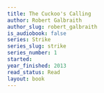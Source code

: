 ```yaml
---
title: The Cuckoo's Calling
author: Robert Galbraith
author_slug: robert_galbraith
is_audiobook: false
series: Strike
series_slug: strike
series_number: 1
started: 
year_finished: 2013
read_status: Read
layout: book
---
```

